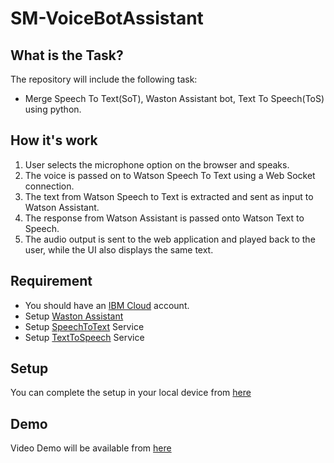 # SM-VoiceBotAssistant



## What is the Task?
The repository will include the following task:
- Merge Speech To Text(SoT), Waston Assistant bot, Text To Speech(ToS) using python.



## How it's work
1. User selects the microphone option on the browser and speaks.
2. The voice is passed on to Watson Speech To Text using a Web Socket connection.
3. The text from Watson Speech to Text is extracted and sent as input to Watson Assistant.
4. The response from Watson Assistant is passed onto Watson Text to Speech.
5. The audio output is sent to the web application and played back to the user, while the UI also displays the same text.



## Requirement 
 - You should have an [IBM Cloud](https://www.ibm.com/sa-en/cloud) account.
 - Setup [Waston Assistant](https://www.ibm.com/cloud/watson-assistant?lnk=STW_US_STESCH&lnk2=learn_WatAssist&pexp=DEF&psrc=NONE&mhsrc=ibmsearch_a&mhq=ibm%20assistant)
 - Setup [SpeechToText](https://cloud.ibm.com/catalog/services/speech-to-text) Service
 - Setup [TextToSpeech](https://cloud.ibm.com/catalog/services/text-to-speech) Service



## Setup
You can complete the setup in your local device from [here](https://github.com/meshalAlbishi/SM-VoiceBotAssistant/blob/main/watson-voice-bot/doc/source/local.md)



## Demo 
Video Demo will be available from [here](https://github.com/meshalAlbishi/SM-VoiceBotAssistant/blob/main/VoiceBotAssistant%20Demo.mp4)
